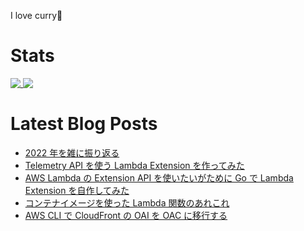 I love curry🍛

# Stats

<a href="https://github.com/anuraghazra/github-readme-stats">
  <img align="top" src="https://github-readme-stats.vercel.app/api/?username=michimani&show_icons=true&title_color=fff&icon_color=8B949E&text_color=8B949E&bg_color=0D1117&hide_border=true" />
</a>
<a href="https://github.com/anuraghazra/github-readme-stats">
  <img align="top" src="https://github-readme-stats.vercel.app/api/top-langs/?username=michimani&title_color=fff&icon_color=8B949E&text_color=8B949E&bg_color=0D1117&hide_border=true" />
</a>

# Latest Blog Posts
<!-- BLOG-POST-LIST:START -->
- [2022 年を雑に振り返る](https://michimani.net/post/other-retrospect-in-2022/)
- [Telemetry API を使う Lambda Extension を作ってみた](https://michimani.net/post/aws-lambda-extension-using-telemetry-api/)
- [AWS Lambda の Extension API を使いたいがために Go で Lambda Extension を自作してみた](https://michimani.net/post/aws-lambda-extension-written-in-go/)
- [コンテナイメージを使った Lambda 関数のあれこれ](https://michimani.net/post/aws-lambda-function-with-container-image/)
- [AWS CLI で CloudFront の OAI を OAC に移行する](https://michimani.net/post/aws-migrate-cloudfront-oai-to-oac/)
<!-- BLOG-POST-LIST:END -->